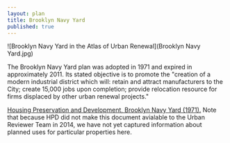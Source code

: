 ```yaml
---
layout: plan
title: Brooklyn Navy Yard
published: true
---
```


![Brooklyn Navy Yard in the Atlas of Urban Renewal](Brooklyn Navy Yard.jpg)

The Brooklyn Navy Yard plan was adopted in 1971 and expired in approximately 2011. Its stated objective is to promote the "creation of a modern industrial district which will: retain and attract manufacturers to the City; create 15,000 jobs upon completion; provide relocation resource for firms displaced by other urban renewal projects."

[Housing Preservation and Development, Brooklyn Navy Yard (1971).](https://www.nyc.gov/assets/hpd/downloads/pdfs/services/brooklyn-navy-yard-urp.pdf) Note that because HPD did not make this document avialable to the Urban Reviewer Team in 2014, we have not yet captured information about planned uses for particular properties here.
